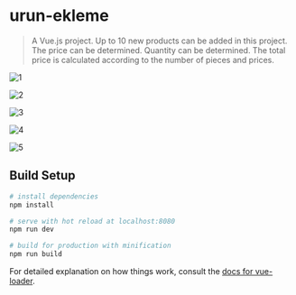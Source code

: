 # urun-ekleme

> A Vue.js project. Up to 10 new products can be added in this project. The price can be determined. Quantity can be determined. The total price is calculated according to the number of pieces and prices.

![1](https://user-images.githubusercontent.com/73122633/215031392-e47bb632-fb1e-46bb-873e-908d906525a1.png)

![2](https://user-images.githubusercontent.com/73122633/215031395-8ad33e93-84f4-4374-b699-447c89f8dc1e.png)

![3](https://user-images.githubusercontent.com/73122633/215031379-089410f0-b68d-4be1-a82b-2efbf0b0f953.png)

![4](https://user-images.githubusercontent.com/73122633/215031384-1cf84fbd-fe56-4f00-806c-3a1d2fc0269e.png)

![5](https://user-images.githubusercontent.com/73122633/215031388-d933cdbc-48f8-41b7-8480-761ef6d20eab.png)


## Build Setup

``` bash
# install dependencies
npm install

# serve with hot reload at localhost:8080
npm run dev

# build for production with minification
npm run build
```

For detailed explanation on how things work, consult the [docs for vue-loader](http://vuejs.github.io/vue-loader).
